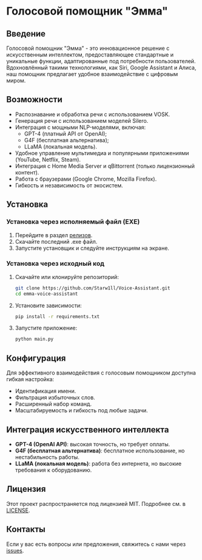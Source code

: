 # Голосовой помощник "Эмма"

## Введение
Голосовой помощник "Эмма" - это инновационное решение с искусственным интеллектом, предоставляющее стандартные и уникальные функции, адаптированные под потребности пользователей. Вдохновлённый такими технологиями, как Siri, Google Assistant и Алиса, наш помощник предлагает удобное взаимодействие с цифровым миром.

## Возможности
- Распознавание и обработка речи с использованием VOSK.
- Генерация речи с использованием моделей Silero.
- Интеграция с мощными NLP-моделями, включая:
  - GPT-4 (платный API от OpenAI);
  - G4F (бесплатная альтернатива);
  - LLaMA (локальная модель).
- Удобное управление мультимедиа и популярными приложениями (YouTube, Netflix, Steam).
- Интеграция с Home Media Server и qBittorrent (только лицензионный контент).
- Работа с браузерами (Google Chrome, Mozilla Firefox).
- Гибкость и независимость от экосистем.

## Установка

### Установка через исполняемый файл (EXE)
1. Перейдите в раздел [релизов](https://github.com/Starw1ll/Voice-Assistant/releases).
2. Скачайте последний .exe файл.
3. Запустите установщик и следуйте инструкциям на экране.

### Установка через исходный код
1. Скачайте или клонируйте репозиторий:
   ```bash
   git clone https://github.com/Starw1ll/Voice-Assistant.git
   cd emma-voice-assistant
   ```
2. Установите зависимости:
   ```bash
   pip install -r requirements.txt
   ```
3. Запустите приложение:
   ```bash
   python main.py
   ```

## Конфигурация
Для эффективного взаимодействия с голосовым помощником доступна гибкая настройка:
- Идентификация имени.
- Фильтрация избыточных слов.
- Расширенный набор команд.
- Масштабируемость и гибкость под любые задачи.

## Интеграция искусственного интеллекта
- **GPT-4 (OpenAI API)**: высокая точность, но требует оплаты.
- **G4F (бесплатная альтернатива)**: бесплатное использование, но нестабильность работы.
- **LLaMA (локальная модель)**: работа без интернета, но высокие требования к оборудованию.


## Лицензия
Этот проект распространяется под лицензией MIT. Подробнее см. в [LICENSE](LICENSE).

## Контакты
Если у вас есть вопросы или предложения, свяжитесь с нами через [issues](https://github.com/Starw1ll/Voice-Assistant/issues).


